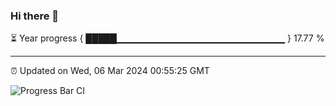 ### Hi there 👋

⏳ Year progress { █████▁▁▁▁▁▁▁▁▁▁▁▁▁▁▁▁▁▁▁▁▁▁▁▁▁ } 17.77 %

---

⏰ Updated on Wed, 06 Mar 2024 00:55:25 GMT

![Progress Bar CI](https://github.com/JuvenileQ/Progress-Bar-CI/workflows/main/badge.svg)
